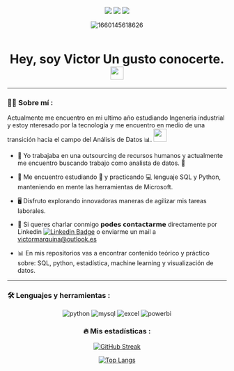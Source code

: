 <div id="header" align="center">
</div>
<div id="badges" align="center">
  
[![](https://img.shields.io/badge/LinkedIn-0077B5?style=for-the-badge&logo=linkedin&logoColor=white)](https://www.linkedin.com/in/victor-marquina-j4v1/) 
  [![](https://img.shields.io/badge/YouTube-red?style=for-the-badge&logo=outlook&logoColor=white)](xxx)
[![](https://img.shields.io/badge/Página_Web-yelow?style=for-the-badge&logo=medium&logoColor=white)](https://victormarquina.github.io)

  ![1660145618626](https://github.com/VictorMarquina/VictorMarquina/assets/142264250/80103b74-8f36-4d45-81ae-6ad5b21db85d)
 
 <div id="badges" align="center">
  <img src="https://visitor-badge-reloaded.herokuapp.com/badge?page_id=noelianav91.noelianav91&color=00cf00" alt=""/>
   
   <h1>
  Hey, soy Victor Un gusto conocerte. 
  <img src="https://media.giphy.com/media/hvRJCLFzcasrR4ia7z/giphy.gif" width="30px"/>
</h1>

---
 <div id="header" align="left">

### :man_technologist: Sobre mí :


Actualmente me encuentro en mi ultimo año estudiando Ingeneria industrial y estoy nteresado por la tecnología y me encuentro en medio de una transición hacia el campo del Análisis de Datos 📊. <img src="https://media.giphy.com/media/WUlplcMpOCEmTGBtBW/giphy.gif" width="30"> 
   
* 🔭 Yo trabajaba en una outsourcing de recursos humanos y actualmente me encuentro buscando trabajo como analista de datos. :muscle:  

* 📖 Me encuentro estudiando :blue_book: y practicando :computer: lenguaje SQL y Python, manteniendo en mente las herramientas de Microsoft. 

* 🖥️  Disfruto explorando innovadoras maneras de agilizar mis tareas laborales.

* 📧 Si queres charlar conmigo 𝗽𝗼𝗱𝗲𝘀 𝗰𝗼𝗻𝘁𝗮𝗰𝘁𝗮𝗿𝗺𝗲 directamente por Linkedin [![Linkedin Badge](https://img.shields.io/badge/-VictorMarquina-blue?style=flat&logo=Linkedin&logoColor=white)](https://www.linkedin.com/in/victor-marquina-j4v1/) o enviarme un mail a victormarquina@outlook.es

* 📊 En mis repositorios vas a encontrar contenido teórico y práctico sobre: SQL, python, estadística, machine learning y visualización de datos. 


---
   
 ### :hammer_and_wrench: Lenguajes y herramientas :
<div id="header" align="center">
    <img src="https://img.shields.io/badge/Python-3776AB?style=for-the-badge&logo=python&logoColor=white" alt="python"/>
  </a>
    <img src="https://img.shields.io/badge/MySQL-6DB33F?style=for-the-badge&logo=mysql&logoColor=white" alt="mysql"/>
  </a>
 <img src="https://img.shields.io/badge/Microsoft_Excel-217346?style=for-the-badge&logo=microsoft-excel&logoColor=white" alt="excel"/>
  </a>
 <img src="https://img.shields.io/badge/Power_BI-FFBE00?style=for-the-badge&logo=Power-BI&logoColor=white" alt="powerbi"/>
  </a>
  

  
 ### :fire: Mis estadísticas :

[![GitHub Streak](http://github-readme-streak-stats.herokuapp.com?user=VictorMarquina&theme=dark&background=000000)](https://git.io/streak-stats)

[![Top Langs](https://github-readme-stats.vercel.app/api/top-langs/?username=VictorMarquina&layout=compact&theme=vision-friendly-dark)](https://github.com/anuraghazra/github-readme-stats)




 
